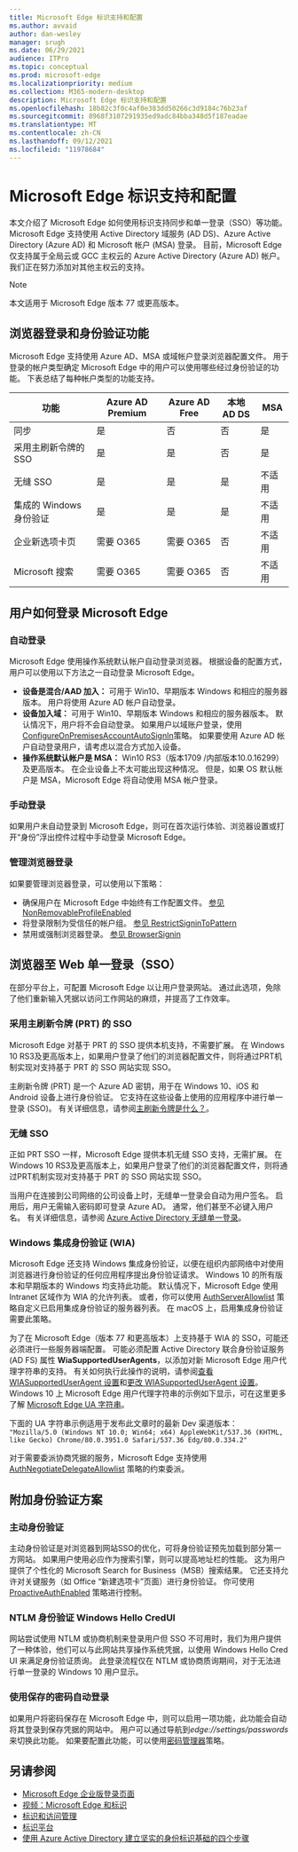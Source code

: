 ```yaml
---
title: Microsoft Edge 标识支持和配置
ms.author: avvaid
author: dan-wesley
manager: srugh
ms.date: 06/29/2021
audience: ITPro
ms.topic: conceptual
ms.prod: microsoft-edge
ms.localizationpriority: medium
ms.collection: M365-modern-desktop
description: Microsoft Edge 标识支持和配置
ms.openlocfilehash: 18b82c3f0c4af0e383dd50266c3d9184c76b23af
ms.sourcegitcommit: 8968f3107291935ed9adc84bba348d5f187eadae
ms.translationtype: MT
ms.contentlocale: zh-CN
ms.lasthandoff: 09/12/2021
ms.locfileid: "11978684"
---
```

# <a name="microsoft-edge-identity-support-and-configuration"></a>Microsoft Edge 标识支持和配置

本文介绍了 Microsoft Edge 如何使用标识支持同步和单一登录（SSO）等功能。 Microsoft Edge 支持使用 Active Directory 域服务 (AD DS)、Azure Active Directory (Azure AD) 和 Microsoft 帐户 (MSA) 登录。 目前，Microsoft Edge 仅支持属于全局云或 GCC 主权云的 Azure Active Directory (Azure AD) 帐户。 我们正在努力添加对其他主权云的支持。

> [!NOTE]
> 本文适用于 Microsoft Edge 版本 77 或更高版本。

## <a name="browser-sign-in-and-authenticated-features"></a>浏览器登录和身份验证功能

Microsoft Edge 支持使用 Azure AD、MSA 或域帐户登录浏览器配置文件。 用于登录的帐户类型确定 Microsoft Edge 中的用户可以使用哪些经过身份验证的功能。 下表总结了每种帐户类型的功能支持。

| 功能   | Azure AD Premium | Azure AD Free | 本地 AD DS | MSA     |
|----|------------------|---------------|----------------|---------|
| 同步 | 是 | 否 | 否 | 是 |
| 采用主刷新令牌的 SSO | 是 | 是 | 否 | 是 |
| 无缝 SSO | 是 | 是 | 是 | 不适用 |
| 集成的 Windows 身份验证 | 是 | 是 | 是 | 不适用 |
| 企业新选项卡页 | 需要 O365 |   需要 O365 | 否 | 不适用 |
| Microsoft 搜索 | 需要 O365 | 需要 O365 | 否 | 不适用 |

## <a name="how-users-can-sign-into-microsoft-edge"></a>用户如何登录 Microsoft Edge

### <a name="automatic-sign-in"></a>自动登录

Microsoft Edge 使用操作系统默认帐户自动登录浏览器。 根据设备的配置方式，用户可以使用以下方法之一自动登录 Microsoft Edge。

- **设备是混合/AAD 加入：** 可用于 Win10、早期版本 Windows 和相应的服务器版本。
用户将使用 Azure AD 帐户自动登录。
- **设备加入域：** 可用于 Win10、早期版本 Windows 和相应的服务器版本。
默认情况下，用户将不会自动登录。 如果用户以域账户登录，使用[ConfigureOnPremisesAccountAutoSignIn](./microsoft-edge-policies.md#configureonpremisesaccountautosignin)策略。 如果要使用 Azure AD 帐户自动登录用户，请考虑以混合方式加入设备。
- **操作系统默认帐户是 MSA：** Win10 RS3（版本1709 /内部版本10.0.16299）及更高版本。 在企业设备上不太可能出现这种情况。 但是，如果 OS 默认帐户是 MSA，Microsoft Edge 将自动使用 MSA 帐户登录。

### <a name="manual-sign-in"></a>手动登录

如果用户未自动登录到 Microsoft Edge，则可在首次运行体验、浏览器设置或打开“身份”浮出控件过程中手动登录 Microsoft Edge。

### <a name="managing-browser-sign-in"></a>管理浏览器登录

如果要管理浏览器登录，可以使用以下策略：

- 确保用户在 Microsoft Edge 中始终有工作配置文件。 [参见 NonRemovableProfileEnabled](./microsoft-edge-policies.md#nonremovableprofileenabled)
- 将登录限制为受信任的帐户组。 [参见 RestrictSigninToPattern](./microsoft-edge-policies.md#restrictsignintopattern)
- 禁用或强制浏览器登录。 [参见 BrowserSignin](./microsoft-edge-policies.md#browsersignin)

## <a name="browser-to-web-single-sign-on-sso"></a>浏览器至 Web 单一登录（SSO）

在部分平台上，可配置 Microsoft Edge 以让用户登录网站。 通过此选项，免除了他们重新输入凭据以访问工作网站的麻烦，并提高了工作效率。

### <a name="sso-with-primary-refresh-token-prt"></a>采用主刷新令牌 (PRT) 的 SSO

Microsoft Edge 对基于 PRT 的 SSO 提供本机支持，不需要扩展。 在 Windows 10 RS3及更高版本上，如果用户登录了他们的浏览器配置文件，则将通过PRT机制实现对支持基于 PRT 的 SSO 网站实现 SSO。

主刷新令牌 (PRT) 是一个 Azure AD 密钥，用于在 Windows 10、iOS 和 Android 设备上进行身份验证。 它支持在这些设备上使用的应用程序中进行单一登录 (SSO)。 有关详细信息，请参阅[主刷新令牌是什么？](/azure/active-directory/devices/concept-primary-refresh-token)。

### <a name="seamless-sso"></a>无缝 SSO

正如 PRT SSO 一样，Microsoft Edge 提供本机无缝 SSO 支持，无需扩展。 在 Windows 10 RS3及更高版本上，如果用户登录了他们的浏览器配置文件，则将通过PRT机制实现对支持基于 PRT 的 SSO 网站实现 SSO。

当用户在连接到公司网络的公司设备上时，无缝单一登录会自动为用户签名。 启用后，用户无需输入密码即可登录 Azure AD。 通常，他们甚至不必键入用户名。 有关详细信息，请参阅 [Azure Active Directory 无缝单一登录](/azure/active-directory/hybrid/how-to-connect-sso)。

### <a name="windows-integrated-authentication-wia"></a>Windows 集成身份验证 (WIA)

Microsoft Edge 还支持 Windows 集成身份验证，以便在组织内部网络中对使用浏览器进行身份验证的任何应用程序提出身份验证请求。 Windows 10 的所有版本和早期版本的 Windows 均支持此功能。 默认情况下，Microsoft Edge 使用 Intranet 区域作为 WIA 的允许列表。 或者，你可以使用 [AuthServerAllowlist](./microsoft-edge-policies.md#authserverallowlist) 策略自定义已启用集成身份验证的服务器列表。 在 macOS 上，启用集成身份验证需要此策略。

为了在 Microsoft Edge（版本 77 和更高版本）上支持基于 WIA 的 SSO，可能还必须进行一些服务器端配置。 可能必须配置 Active Directory 联合身份验证服务 (AD FS) 属性 **WiaSupportedUserAgents**，以添加对新 Microsoft Edge 用户代理字符串的支持。 有关如何执行此操作的说明，请参阅[查看 WIASupportedUserAgent 设置](/windows-server/identity/ad-fs/operations/configure-ad-fs-browser-wia#view-wiasupporteduseragent-settings)和[更改 WIASupportedUserAgent 设置](/windows-server/identity/ad-fs/operations/configure-ad-fs-browser-wia#change-wiasupporteduseragent-settings)。 Windows 10 上 Microsoft Edge 用户代理字符串的示例如下显示，可在这里更多了解 [Microsoft Edge UA 字符串](/microsoft-edge/web-platform/user-agent-string)。 

下面的 UA 字符串示例适用于发布此文章时的最新 Dev 渠道版本：<br> `"Mozilla/5.0 (Windows NT 10.0; Win64; x64) AppleWebKit/537.36 (KHTML, like Gecko) Chrome/80.0.3951.0 Safari/537.36 Edg/80.0.334.2"`

对于需要委派协商凭据的服务，Microsoft Edge 支持使用 [AuthNegotiateDelegateAllowlist](./microsoft-edge-policies.md#authnegotiatedelegateallowlist) 策略的约束委派。

## <a name="additional-authentication-concepts"></a>附加身份验证方案

### <a name="proactive-authentication"></a>主动身份验证

主动身份验证是对浏览器到网站SSO的优化，可将身份验证预先加载到部分第一方网站。 如果用户使用必应作为搜索引擎，则可以提高地址栏的性能。 这为用户提供了个性化的 Microsoft Search for Business（MSB）搜索结果。 它还支持允许对关键服务（如 Office “新建选项卡”页面）进行身份验证。 你可使用 [ProactiveAuthEnabled]( /deployedge/microsoft-edge-policies#proactiveauthenabled) 策略进行控制。

### <a name="windows-hello-credui-for-ntlm-authentication"></a>NTLM 身份验证 Windows Hello CredUI

网站尝试使用 NTLM 或协商机制来登录用户但 SSO 不可用时，我们为用户提供了一种体验，他们可以与此网站共享操作系统凭据，以使用 Windows Hello Cred UI 来满足身份验证质询。 此登录流程仅在 NTLM 或协商质询期间，对于无法进行单一登录的 Windows 10 用户显示。

### <a name="sign-in-automatically-using-saved-passwords"></a>使用保存的密码自动登录

如果用户将密码保存在 Microsoft Edge 中，则可以启用一项功能，此功能会自动将其登录到保存凭据的网站中。 用户可以通过导航到*edge://settings/passwords*来切换此功能。 如果要配置此功能，可以使用[密码管理器](./microsoft-edge-policies.md#password-manager-and-protection)策略。

## <a name="see-also"></a>另请参阅

- [Microsoft Edge 企业版登录页面](https://aka.ms/EdgeEnterprise)
- [视频：Microsoft Edge 和标识](microsoft-edge-video-identity.md)
- [标识和访问管理](https://www.microsoft.com/security/technology/identity-access-management)
- [标识平台](https://developer.microsoft.com/identity)
- [使用 Azure Active Directory 建立坚实的身份标识基础的四个步骤](/azure/active-directory/hybrid/four-steps)